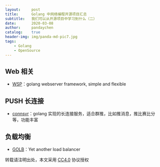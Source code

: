```yaml
---
layout:     post
title:      Golang 中网络编程开源项目汇总
subtitle:   我们可以从开源项目中学习到什么（二）
date:       2020-03-08
author:     pandaychen
catalog:    true
header-img: img/panda-md-pic7.jpg
tags:
    - Golang
    - OpenSource
---
```


##  Web 相关
-   [WSP](https://github.com/simplejia/wsp)：golang webserver framework, simple and flexible

##  PUSH 长连接
-   [connsvr](https://github.com/simplejia/connsvr)：golang 实现的长连接服务，适合群推，比如推消息，推比赛比分等，功能丰富

##  负载均衡
-   [GOLB](https://github.com/onestraw/golb)：Yet another load balancer



转载请注明出处，本文采用 [CC4.0](http://creativecommons.org/licenses/by-nc-nd/4.0/) 协议授权
